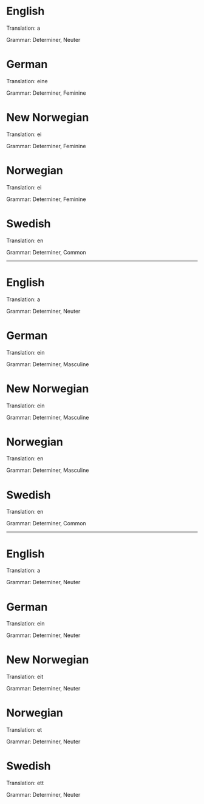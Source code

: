 English
=======

Translation: a

Grammar: Determiner, Neuter



German
======

Translation: eine

Grammar: Determiner, Feminine



New Norwegian
=============

Translation: ei

Grammar: Determiner, Feminine



Norwegian
=========

Translation: ei

Grammar: Determiner, Feminine



Swedish
=======

Translation: en

Grammar: Determiner, Common



--------------------------------------------------------------------------------



English
=======

Translation: a

Grammar: Determiner, Neuter



German
======

Translation: ein

Grammar: Determiner, Masculine



New Norwegian
=============

Translation: ein

Grammar: Determiner, Masculine



Norwegian
=========

Translation: en

Grammar: Determiner, Masculine



Swedish
=======

Translation: en

Grammar: Determiner, Common



--------------------------------------------------------------------------------



English
=======

Translation: a

Grammar: Determiner, Neuter



German
======

Translation: ein

Grammar: Determiner, Neuter



New Norwegian
=============

Translation: eit

Grammar: Determiner, Neuter



Norwegian
=========

Translation: et

Grammar: Determiner, Neuter



Swedish
=======

Translation: ett

Grammar: Determiner, Neuter
